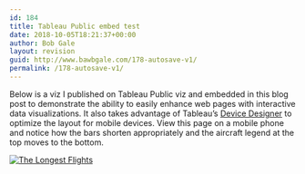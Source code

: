 ```yaml
---
id: 184
title: Tableau Public embed test
date: 2018-10-05T18:21:37+00:00
author: Bob Gale
layout: revision
guid: http://www.bawbgale.com/178-autosave-v1/
permalink: /178-autosave-v1/
---
```

Below is a viz I published on Tableau Public viz and embedded in this blog post to demonstrate the ability to easily enhance web pages with interactive data visualizations. It also takes advantage of Tableau&#8217;s [Device Designer](https://www.tableau.com/about/blog/2016/6/device-designer-56018) to optimize the layout for mobile devices. View this page on a mobile phone and notice how the bars shorten appropriately and the aircraft legend at the top moves to the bottom.

<div class='tableauPlaceholder' id='viz1538504490862' style='position: relative'>
  <noscript>
    <a href='#'><img alt='The Longest Flights ' src='https://public.tableau.com/static/images/Lo/LongestFlights_0/TheLongestFlights/1_rss.png' style='border: none' /></a>
  </noscript>
</div>